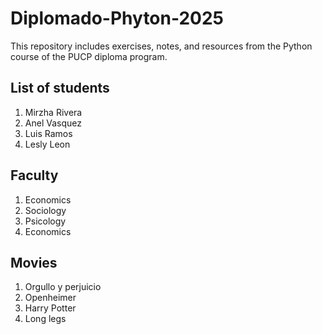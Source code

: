 # Diplomado-Phyton-2025
This repository includes exercises, notes, and resources from the Python course of the PUCP diploma program.

## List of students
1. Mirzha Rivera
2. Anel Vasquez
3. Luis Ramos
4. Lesly Leon

## Faculty
1. Economics
2. Sociology
3. Psicology
4. Economics

## Movies
1. Orgullo y perjuicio
2. Openheimer
3. Harry Potter
4. Long legs
